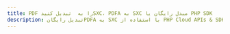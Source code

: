 ---title: PDF را به  تبدیل کنیدSXC، PDFA به SXC مبدل رایگان یا PHP SDKdescription: تبدیل رایگانPDFA به SXC با استفاده از PHP Cloud APIs & SDK همچنین اسناد PDF را در Cloud ایجاد، ویرایش و رندر کنید.---